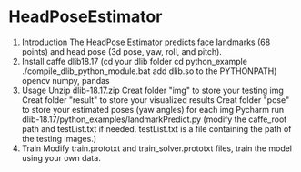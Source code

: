 # HeadPoseEstimator
1. Introduction
The HeadPose Estimator predicts face landmarks (68 points) and head pose (3d pose, yaw, roll, and pitch).
2. Install 
caffe 
dlib18.17 
(cd your dlib folder 
cd python_example 
./compile_dlib_python_module.bat 
add dlib.so to the PYTHONPATH)
opencv
numpy, pandas
3. Usage
Unzip dlib-18.17.zip
Creat folder "img" to store your testing img
Creat folder "result" to store your visualized results
Creat folder "pose" to store your estimated poses (yaw angles) for each img
Pycharm run dlib-18.17/python_examples/landmarkPredict.py
(modify the caffe_root path and testList.txt if needed. testList.txt is a file containing the path of the testing images.)
4. Train 
Modify train.prototxt and train_solver.prototxt files, train the model using your own data.
